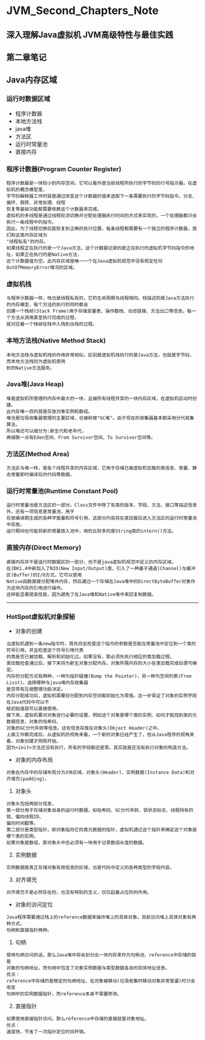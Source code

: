 # JVM_Second_Chapters_Note
## 深入理解Java虚拟机 JVM高级特性与最佳实践
## 第二章笔记
## Java内存区域
### 运行时数据区域
* 程序计数器
* 本地方法栈
* java堆
* 方法区
* 运行时常量池
* 直接内存
### 程序计数器(Program Counter Register)
```
程序计数器是一块较小的内存空间，它可以看作是当前线程所执行的字节码的行号指示器。在虚拟机的概念模型里，
字节码解释器工作时就是通过改变这个计数器的值来选取下一条需要执行的字节码指令，分支、循环、跳转、异常处理、线程
恢复等基础功能都需要依赖这个计数器来完成。
虚拟机的多线程是通过线程轮流切换并分配处理器执行时间的方式来实现的，一个处理器都只会执行一条线程中的指令。
因此，为了线程切换后能恢复到正确的执行位置，每条线程都需要有一个独立的程序计数器，我们称这类内存区域为
"线程私有"的内存。
如果线程正在执行的是一个Java方法，这个计数器记录的是正在执行的虚拟机字节码指令的地址，如果正在执行的是Native方法，
这个计数器值为空。此内存区域是唯一一个在Java虚拟机规范中没有规定任何OutOfMemoryError情况的区域。
```
### 虚拟机栈
```
与程序计数器一样，栈也是线程私有的，它的生命周期与线程相同。栈描述的是Java方法执行的内存模型，每个方法的执行的同时都会
创建一个栈帧(Stack Frame)用于存储变量表、操作数栈、动态链接、方法出口等信息。每一个方法从调用直至执行完成的过程，
就对应着一个栈帧在栈中入栈到出栈的过程。
```
### 本地方法栈(Native Method Stack)
```
本地方法栈与虚拟机栈的作用非常相似，区别是虚拟机栈执行的是Java方法，也就是字节码，而本地方法栈则为虚拟机使用
到的Native方法服务。
```
### Java堆(Java Heap)
```
堆是虚拟机所管理的内存中最大的一块，且被所有线程共享的一块内存区域，在虚拟机启动时创建。
此内存唯一目的就是存放对象实例和数组。
堆也是垃圾收集器管理的主要区域，也被称做"GC堆"。由于现在的收集器基本都采用分代收集算法，
所以堆还可以细分为:新生代和老年代，
再细致一点有Eden空间、From Survivor空间、To Survivor空间等。
```
### 方法区(Method Area)
```
方法区与堆一样，是各个线程共享的内存区域，它用于存储已被虚拟机加载的类信息、常量、静态常量即时编译后的代码等数据。
```
### 运行时常量池(Runtime Constant Pool)
```
运行时常量池是方法区的一部分。Class文件中除了有类的版本、字段、方法、接口等描述信息外，还有一项信息是常量池，用于
存放编译期生成的各种字面量和符号引用，这部分内容将在类加载后进入方法区的运行时常量池中存放。
运行期间也可能将新的常量放入池中，用的比较多的是String类的intern()方法。
```
### 直接内存(Direct Memory)
```
直接内存并不是运行时数据区的一部分，也不是java虚拟机规范中定义的内存区域。
在JDK1.4中新加入了NIO(New Input/Output)类，引入了一种基于通道(Channel)与缓冲区(Buffer)的I/O方式，它可以使用
Native函数直接分配堆外内存，然后通过一个存储在Java堆中的DirectByteBuffer对象作为这块内存的引用进行操作。
这样能显著提高性能，因为避免了在Java堆和Native堆中来回复制数据。
```
---
### HotSpot虚拟机对象探秘
* 对象的创建
```
当虚拟机遇到一条new指令时，首先将去检查这个指令的参数是否能在常量池中定位到一个类的符号引用，并且检查这个符号引用代表
的类是否已被加载、解析和初始化过。如果没有，那必须先执行相应的类加载过程。
类加载检查通过后，接下来将为新生对象分配内存。对象所需内存的大小在类加载完成后便可确定。
内存的分配方式有两种，一种为指针碰撞(Bump the Pointer)，另一种为空闲列表(Free Lisst)。选择哪种与java堆内存收集器
是否带有压缩整理功能决定。  
内存分配成功后，虚拟机需要将分配到内存空间都初始化为零值。这一步保证了对象的实例字段在Java代码中可以不  
赋初始值就可以直接使用。
接下来，虚拟机要对对象进行必要的设置，例如这个对象是哪个类的实例、如何才能找到类的元数据信息、对象的哈希码、
对象的GC分代年龄等信息。这些信息存放在对象头(Object Header)之中。
上面工作都完成后，从虚拟机的视角来看，一个新的对象已经产生了，但从Java程序的视角来看，对象创建才刚刚开始，
因为<init>方法还没有执行，所有的字段都还是零。其实就是还没有执行对象的构造方法。
```
* 对象的内存布局
```
对象在内存中的存储布局分为3块区域，对象头(Header)、实例数据(Instance Data)和对齐填充(padding)。
```
1. 对象头
```
对象头包括两部分信息，
第一部分用于存储对象自身的运行时数据，如哈希码、GC分代年龄、锁状态标志、线程持有的锁、偏向线程ID、
偏向时间戳等。
第二部分是类型指针，即对象指向它的类元数据的指针，虚拟机通过这个指针来确定这个对象是哪个类的实例。
如果对象是数组，那对象头中还必须有一块用于记录数组长度的数据。
```
2. 实例数据
```
实例数据是真正存储对象有效信息的区域，也是代码中定义的各种类型的字段内容。
```
3. 对齐填充
```
对齐填充不是必然存在的，也没有特别的含义，仅仅起着占位符的作用。
```
* 对象的访问定位
```
Java程序需要通过栈上的reference数据来操作堆上的具体对象。目前访问堆上具体对象有两种方式。
句柄和直接指针两种。
```
1. 句柄
```
使用句柄访问的话，那么Java堆中将会划分出一块内存来作为句枘池，reference中存储的就是
对象的句柄地址，而句柄中包含了对象实例数据与类型数据各自的具体地址信息。
优点：
reference中存储的是稳定的句柄地址，在对象被移动(垃圾收集时移动对象非常普遍)时只会改变
句柄中的实例数据指针，而reference本身不需要修改。
```
2. 直接指针
```
如果使用直接指针访问，那么reference中存储的直接就是对象地址。
优点：
速度快，节省了一次指针定位时间开销。
```
